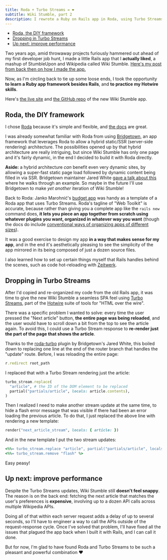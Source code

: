 ```yaml
---
title: Roda + Turbo Streams = ❤️
subtitle: Wiki Stumble, part 2
description: I rewrote a Ruby on Rails app in Roda, using Turbo Streams for an SPA-like feel. And you can too!
---
```


- [Roda, the DIY framework](#roda-the-diy-framework)
- [Dropping in Turbo Streams](#dropping-in-turbo-streams)
- [Up next: improve performance](#up-next-improve-performance)

Two years ago, amid throwaway projects furiously hammered out ahead of my first developer job hunt, I made a little Rails app that I **actually liked**, a mashup of StumbleUpon and Wikipedia called Wiki Stumble. [Here's my post from back then on how I made the app.](/posts/2021/wiki-stumble-wikipedia-explorer)

Now, as I'm circling back to tie up some loose ends, I took the opportunity **to learn a Ruby app framework besides Rails**, and **to practice my Hotwire skills**.

Here's [the live site](https://wikistumble.onrender.com/) and [the GitHub repo](https://github.com/fpsvogel/wiki-stumble) of the new Wiki Stumble app.

## Roda, the DIY framework

I chose [Roda](https://roda.jeremyevans.net/) because it's simple and flexible, and [the docs](https://roda.jeremyevans.net/documentation.html) are great.

I was already somewhat familiar with Roda from using [Bridgetown](https://www.bridgetownrb.com/), an app framework that leverages Roda to allow a hybrid static/SSR (server-side rendering) architecture. The possibilities opened up by that hybrid architecture are really intriguing, but since Wiki Stumble has only one page and it's fairly dynamic, in the end I decided to build it with Roda directly.

**Aside:** a hybrid architecture *can* benefit even very dynamic sites, by allowing a super-fast static page load followed by dynamic content being filled in via SSR. Bridgetown maintainer Jared White [gave a talk about this](https://www.youtube.com/watch?v=Wa5JjiSNEa8) where he walks through an example. So maybe in the future I'll use Bridgetown to make *yet another* iteration of Wiki Stumble!

Back to Roda: Janko Marohnić's [budget app](https://github.com/janko/budget) was handy as a template of a Roda app that uses Turbo Streams. Roda's tagline of "Web Toolkit" is accurate, because rather than giving you a complete app like the `rails new` command does, **it lets you piece an app together from scratch using whatever plugins you want, organized in whatever way you want** (though the docs do include [conventional ways of organizing apps of different sizes](https://roda.jeremyevans.net/rdoc/files/doc/conventions_rdoc.html)).

It was a good exercise to design my app **in a way that makes sense for my app**, and in the end it's aesthetically pleasing to see the simplicity of the app mirrored in its being composed of just a dozen source files.

I also learned how to set up certain things myself that Rails handles behind the scenes, such as code hot-reloading with [Zeitwerk](https://github.com/fxn/zeitwerk#reloading).

## Dropping in Turbo Streams

After I'd copied and re-organized my code from the old Rails app, it was time to give the new Wiki Stumble a seamless SPA feel using [Turbo Streams](https://turbo.hotwired.dev/handbook/streams), part of the [Hotwire](https://hotwired.dev/) suite of tools for "HTML over the wire".

There was a specific problem I wanted to solve: every time the user pressed the "Next article" button, **the entire page was being reloaded**, and the user would have to scroll down a bit from the top to see the article again. To avoid this, I could use a Turbo Stream response to **re-render just the part of the page that shows the article**.

Thanks to the [roda-turbo](https://github.com/bridgetownrb/roda-turbo/) plugin by Bridgetown's Jared White, this boiled down to replacing one line at the end of the router branch that handles the "update" route. Before, I was reloading the entire page:

```ruby
r.redirect root_path
```

I replaced that with a Turbo Stream rendering just the article:

```ruby
turbo_stream.replace(
  "article", # the ID of the DOM element to be replaced
  partial("partials/article", locals: article.contents),
)
```

Then I realized I need to make another stream update at the same time, to hide a flash error message that was visible if there had been an error loading the previous article. To do that, I just replaced the above line with rendering a new template:

```ruby
render("next_article_stream", locals: { article: })
```

And in the new template I put the two stream updates:

```ruby
<%%= turbo_stream.replace "article", partial("partials/article", locals: article.contents) %>
<%%= turbo_stream.remove "flash" %>
```

Easy peasy!

## Up next: improve performance

Despite the Turbo Streams updates, Wiki Stumble still **doesn't feel snappy**. The reason is on the back end: fetching the next article that matches the user's preferences is **expensive**, involving up to a dozen API calls across multiple Wikipedia APIs.

Doing all of that within each server request adds a delay of up to several seconds, so I'll have to engineer a way to call the APIs outside of the request-response cycle. Once I've solved that problem, I'll have fixed all the issues that plagued the app back when I built it with Rails, and I can call it done.

But for now, I'm glad to have found Roda and Turbo Streams to be such a pleasant and powerful combination ❤️
